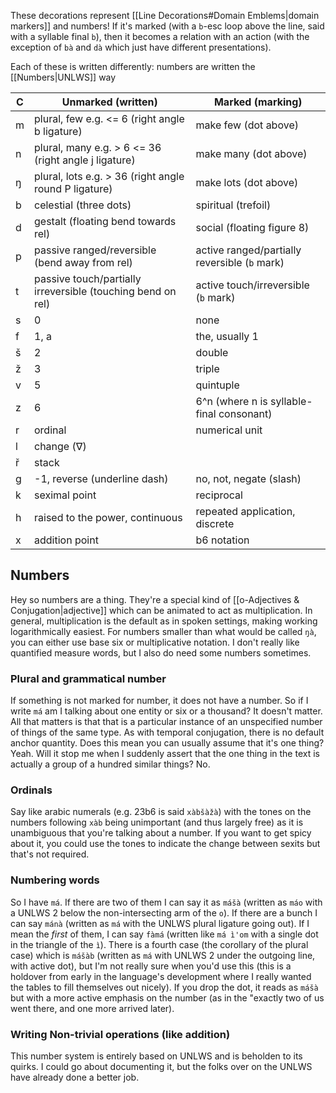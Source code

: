 These decorations represent [[Line Decorations#Domain Emblems|domain markers]] and numbers! If it's marked (with a `b`-esc loop above the line, said with a syllable final `b`), then it becomes a relation with an action (with the exception of `bà` and `dà` which just have different presentations).

Each of these is written differently:
numbers are written the [[Numbers|UNLWS]] way

| C   | Unmarked (written)                                          | Marked (marking)                              |
| --- | ----------------------------------------------------------- | --------------------------------------------- |
| m   | plural, few e.g. <= 6 (right angle b ligature)              | make few (dot above)                          |
| n   | plural, many e.g. > 6 <= 36 (right angle j ligature)        | make many (dot above)                         |
| ŋ   | plural, lots e.g. > 36 (right angle round P ligature)       | make lots (dot above)                         |
| b   | celestial (three dots)                                      | spiritual (trefoil)                           |
| d   | gestalt (floating bend towards rel)                         | social (floating figure 8)                    |
| p   | passive ranged/reversible (bend away from rel)              | active ranged/partially reversible (`b` mark) |
| t   | passive touch/partially irreversible (touching bend on rel) | active touch/irreversible (`b` mark)          |
| s   | 0                                                           | none                                          |
| f   | 1, a                                                        | the, usually 1                                |
| š   | 2                                                           | double                                        |
| ž   | 3                                                           | triple                                        |
| v   | 5                                                           | quintuple                                     |
| z   | 6                                                           | 6^n (where n is syllable-final consonant)     |
| r   | ordinal                                                     | numerical unit                                |
| l   | change ($\nabla$)                                           |                                               |
| ř   | stack                                                       |                                               |
| g   | -1, reverse (underline dash)                                | no, not, negate (slash)                       |
| k   | seximal point                                               | reciprocal                                    |
| h   | raised to the power, continuous                             | repeated application, discrete                |
| x   | addition point                                              | b6 notation                                   |

## Numbers
Hey so numbers are a thing. They're a special kind of [[o-Adjectives & Conjugation|adjective]] which can be animated to act as multiplication. In general, multiplication is the default as in spoken settings, making working logarithmically easiest.
For numbers smaller than what would be called `ŋà`, you can either use base six or multiplicative notation.
I don't really like quantified measure words, but I also do need some numbers sometimes.
### Plural and grammatical number
If something is not marked for number, it does not have a number. So if I write `má` am I talking about one entity or six or a thousand? It doesn't matter. All that matters is that that is a particular instance of an unspecified number of things of the same type. As with temporal conjugation, there is no default anchor quantity. Does this mean you can usually assume that it's one thing? Yeah. Will it stop me when I suddenly assert that the one thing in the text is actually a group of a hundred similar things? No.
### Ordinals
Say like arabic numerals (e.g. 23b6 is said `xàbšàžà`) with the tones on the numbers following `xàb` being unimportant (and thus largely free) as it is unambiguous that you're talking about a number. If you want to get spicy about it, you could use the tones to indicate the change between sexits but that's not required.
### Numbering words
So I have `má`. If there are two of them I can say it as `mášà` (written as `máo` with a UNLWS 2 below the non-intersecting arm of the `o`). If there are a bunch I can say `mánà` (written as `má` with the UNLWS plural ligature going out). If I mean the *first* of them, I can say `fàmá` (written like `má ì'om` with a single dot in the triangle of the `ì`).
There is a fourth case (the corollary of the plural case) which is `mášàb` (written as `má` with UNLWS 2 under the outgoing line, with active dot), but I'm not really sure when you'd use this (this is a holdover from early in the language's development where I really wanted the tables to fill themselves out nicely). If you drop the dot, it reads as `mášà` but with a more active emphasis on the number (as in the "exactly two of us went there, and one more arrived later).
### Writing Non-trivial operations (like addition)
This number system is entirely based on UNLWS and is beholden to its quirks. I could go about documenting it, but the folks over on the UNLWS have already done a better job. 
